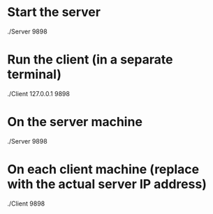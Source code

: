 # Start the server
./Server 9898

# Run the client (in a separate terminal)
./Client 127.0.0.1 9898

# On the server machine
./Server 9898

# On each client machine (replace with the actual server IP address)
./Client <your-server-ip> 9898
